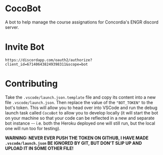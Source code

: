 # CocoBot
A bot to help manage the course assignations for Concordia's ENGR discord server.

# Invite Bot
```
https://discordapp.com/oauth2/authorize?client_id=671406438249398311&scope=bot
```

# Contributing
Take the `.vscode/launch.json.template` file and copy its content into a new file `.vscode/launch.json`. Then replace the value of the `"BOT_TOKEN"` to the bot's token. This will allow you to head over into VSCode and run the debug launch task called `CocoBot` to allow you to develop locally (it will start the bot on your machine so that your code can be reflected in a new and separate bot instance -- i.e. both the Heroku deployed one will still run, but the local one will run too for testing).

**WARNING: NEVER EVER PUSH THE TOKEN ON GITHUB, I HAVE MADE `.vscode/launch.json` BE IGNORED BY GIT, BUT DON'T SLIP UP AND UPLOAD IT IN SOME OTHER FILE!**
